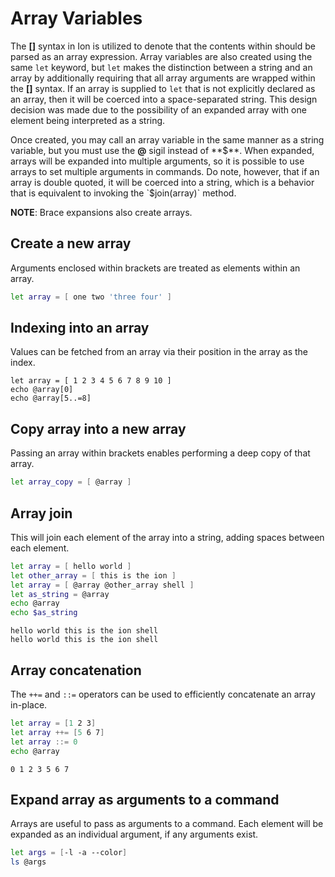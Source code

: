 # Array Variables

The **[]** syntax in Ion is utilized to denote that the contents within should be parsed as an
array expression. Array variables are also created using the same `let` keyword, but `let` makes
the distinction between a string and an array by additionally requiring that all array arguments
are wrapped within the **[]** syntax. If an array is supplied to `let` that is not explicitly
declared as an array, then it will be coerced into a space-separated string. This design decision
was made due to the possibility of an expanded array with one element being interpreted as a
string.

Once created, you may call an array variable in the same manner as a string variable, but you
must use the **@** sigil instead of **$**. When expanded, arrays will be expanded into multiple
arguments, so it is possible to use arrays to set multiple arguments in commands. Do note, however,
that if an array is double quoted, it will be coerced into a string, which is a behavior that
is equivalent to invoking the `$join(array)` method.

**NOTE**: Brace expansions also create arrays.

## Create a new array

Arguments enclosed within brackets are treated as elements within an array.

```sh
let array = [ one two 'three four' ]
```

## Indexing into an array

Values can be fetched from an array via their position in the array as the index.

```
let array = [ 1 2 3 4 5 6 7 8 9 10 ]
echo @array[0]
echo @array[5..=8]
```

## Copy array into a new array

Passing an array within brackets enables performing a deep copy of that array.

```sh
let array_copy = [ @array ]
```

## Array join

This will join each element of the array into a string, adding spaces between each element.

```sh
let array = [ hello world ]
let other_array = [ this is the ion ]
let array = [ @array @other_array shell ]
let as_string = @array
echo @array
echo $as_string
```

```
hello world this is the ion shell
hello world this is the ion shell
```

## Array concatenation

The `++=` and `::=` operators can be used to efficiently concatenate an array in-place.

```sh
let array = [1 2 3]
let array ++= [5 6 7]
let array ::= 0
echo @array
```

```
0 1 2 3 5 6 7
```

## Expand array as arguments to a command

Arrays are useful to pass as arguments to a command. Each element will be expanded as an
individual argument, if any arguments exist.

```sh
let args = [-l -a --color]
ls @args
```

